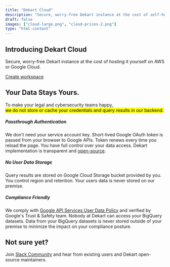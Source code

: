 ```yaml
---
title: "Dekart Cloud"
description: "Secure, worry-free Dekart instance at the cost of self-hosting on AWS or Google Cloud."
draft: false
images: ["cloud-large.png", "cloud-prices-2.png"]
type: "html-content"
---
```


<article class="pb-5">
  <div class="pb-3 text-center">
    <h1 class="cloud-title">Introducing Dekart Cloud</h1>
    <p class="lead">
      Secure, worry-free Dekart instance at the cost of hosting it yourself on AWS or Google Cloud.
    </p>
  </div>
  <a class="cloud-prices plausible-event-name--cloud plausible-event-name--cloud-page-image" href="http://cloud.dekart.xyz">
    <div style="background-image: url(./cloud-prices-2.png);">
    </div>
  </a>
  <div class="text-center pt-5">
    <a class="btn btn-primary btn-lg plausible-event-name--cloud plausible-event-name--cloud-page-button" href="http://cloud.dekart.xyz" role="button">Create workspace</a>
  </div>
  <div>
    <div class="text-center d-flex flex-column align-items-center">
      <h2>Your Data Stays Yours.</h2>
      <p class="lead">To make your legal and cybersecurity teams happy,<br/><mark>we do not store or cache your credentials and query results in our backend.</mark></p>
    </div>
    <div class="d-flex flex-column align-items-center">
      <div class="col-xl-10">
        <h5>Passthrough Authentication</h3>
        <p>We don't need your service account key. Short-lived Google OAuth token is passed from your
          browser to Google APIs. Token renews every time you reload the page. You have full control over your data access. Dekart implementation is
          transparent and <a target="_blank" href="https://github.com/dekart-xyz/dekart">open-source</a>.</p>
      </div>
      <div class="col-xl-10">
        <h5>No User Data Storage</h3>
        <p>Query results are stored on Google Cloud Storage bucket provided by you. You control region and retention. Your users data is never stored on our premise.</p>
      </div>
      <div class="col-xl-10">
        <h5>Compliance Friendly</h5>
        <p>We comply with <a href="https://cloud.google.com/terms/services">Google API Services User Data
            Policy</a> and verified by Google's Trust & Safety team. Nobody at Dekart can access your BigQuery datasets. Data from your BigQuery datasets is never stored outside of your premise to minimize the impact on your compliance posture.</p>
      </div>
    </div>
  </div>
  <div class="text-center">
    <h2>Not sure yet?</h2>
    <p class="lead">Join <a target="_blank" href="https://slack.dekart.xyz/">Slack Community</a> and hear from existing users and Dekart open-source maintainers.</p>
  </div>
</article>